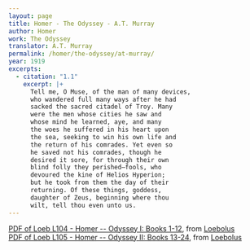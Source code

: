 ```yaml
---
layout: page
title: Homer - The Odyssey - A.T. Murray
author: Homer
work: The Odyssey
translator: A.T. Murray
permalink: /homer/the-odyssey/at-murray/
year: 1919
excerpts:
  - citation: "1.1"
    excerpt: |+
      Tell me, O Muse, of the man of many devices,
      who wandered full many ways after he had
      sacked the sacred citadel of Troy. Many
      were the men whose cities he saw and
      whose mind he learned, aye, and many
      the woes he suffered in his heart upon
      the sea, seeking to win his own life and
      the return of his comrades. Yet even so
      he saved not his comrades, though he
      desired it sore, for through their own
      blind folly they perished—fools, who
      devoured the kine of Helios Hyperion;
      but he took from them the day of their
      returning. Of these things, goddess,
      daughter of Zeus, beginning where thou
      wilt, tell thou even unto us.
---
```

<a href="https://ryanfb.github.io/loebolus-data/L104.pdf" target="_blank">PDF of Loeb L104 - Homer -- Odyssey I: Books 1-12</a>, from <a href="https://ryanfb.github.io/loebolus/" target="_blank">Loebolus</a><br/>
<a href="https://ryanfb.github.io/loebolus-data/L105.pdf" target="_blank">PDF of Loeb L105 - Homer -- Odyssey II: Books 13-24</a>, from <a href="https://ryanfb.github.io/loebolus/" target="_blank">Loebolus</a><br/>

